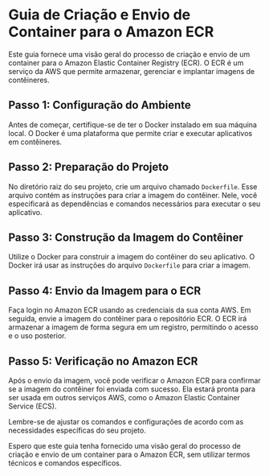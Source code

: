 # Guia de Criação e Envio de Container para o Amazon ECR

Este guia fornece uma visão geral do processo de criação e envio de um container para o Amazon Elastic Container Registry (ECR). O ECR é um serviço da AWS que permite armazenar, gerenciar e implantar imagens de contêineres.

## Passo 1: Configuração do Ambiente

Antes de começar, certifique-se de ter o Docker instalado em sua máquina local. O Docker é uma plataforma que permite criar e executar aplicativos em contêineres.

## Passo 2: Preparação do Projeto

No diretório raiz do seu projeto, crie um arquivo chamado `Dockerfile`. Esse arquivo contém as instruções para criar a imagem do contêiner. Nele, você especificará as dependências e comandos necessários para executar o seu aplicativo.

## Passo 3: Construção da Imagem do Contêiner

Utilize o Docker para construir a imagem do contêiner do seu aplicativo. O Docker irá usar as instruções do arquivo `Dockerfile` para criar a imagem.

## Passo 4: Envio da Imagem para o ECR

Faça login no Amazon ECR usando as credenciais da sua conta AWS. Em seguida, envie a imagem do contêiner para o repositório ECR. O ECR irá armazenar a imagem de forma segura em um registro, permitindo o acesso e o uso posterior.

## Passo 5: Verificação no Amazon ECR

Após o envio da imagem, você pode verificar o Amazon ECR para confirmar se a imagem do contêiner foi enviada com sucesso. Ela estará pronta para ser usada em outros serviços AWS, como o Amazon Elastic Container Service (ECS).

Lembre-se de ajustar os comandos e configurações de acordo com as necessidades específicas do seu projeto.

Espero que este guia tenha fornecido uma visão geral do processo de criação e envio de um container para o Amazon ECR, sem utilizar termos técnicos e comandos específicos.
